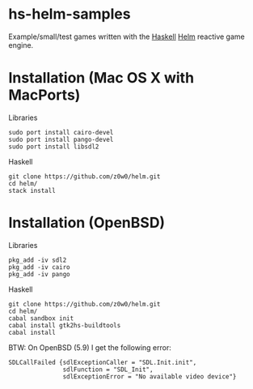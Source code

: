 hs-helm-samples
===============

Example/small/test games written with the [Haskell](http://www.haskell.org/) [Helm](http://helm-engine.org) reactive game engine.


Installation (Mac OS X with MacPorts)
=======================

Libraries

    sudo port install cairo-devel
    sudo port install pango-devel
    sudo port install libsdl2
    
Haskell

    git clone https://github.com/z0w0/helm.git
    cd helm/
    stack install

Installation (OpenBSD)
======================

Libraries

    pkg_add -iv sdl2
    pkg_add -iv cairo
    pkg_add -iv pango


Haskell

    git clone https://github.com/z0w0/helm.git
    cd helm/
    cabal sandbox init
    cabal install gtk2hs-buildtools
    cabal install

BTW: On OpenBSD (5.9) I get the following error:

    SDLCallFailed {sdlExceptionCaller = "SDL.Init.init",
                   sdlFunction = "SDL_Init",
                   sdlExceptionError = "No available video device"}
